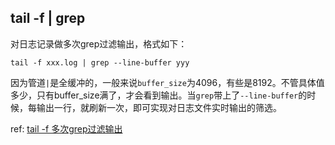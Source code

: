 ## tail -f | grep

对日志记录做多次grep过滤输出，格式如下：

```shell
tail -f xxx.log | grep --line-buffer yyy
```

因为管道`|`是全缓冲的，一般来说`buffer_size`为4096，有些是8192。不管具体值多少，只有buffer_size满了，才会看到输出。当`grep`带上了`--line-buffer`的时候，每输出一行，就刷新一次，即可实现对日志文件实时输出的筛选。

ref: [tail -f 多次grep过滤输出](https://www.quwenqing.com/read-134.html)
